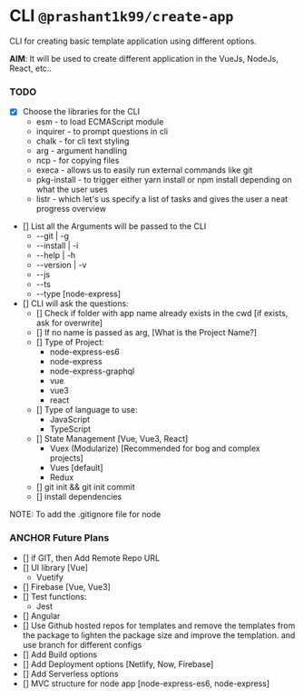 # CLI `@prashant1k99/create-app`
CLI for creating basic template application using different options.

**AIM**: It will be used to create different application in the VueJs, NodeJs, React, etc..

### TODO
* [x] Choose the libraries for the CLI
  * esm - to load ECMAScript module 
  * inquirer - to prompt questions in cli
  * chalk - for cli text styling
  * arg - argument handling
  * ncp - for copying files
  * execa - allows us to easily run external commands like git
  * pkg-install - to trigger either yarn install or npm install depending on what the user uses
  * listr - which let's us specify a list of tasks and gives the user a neat progress overview
* [] List all the Arguments will be passed to the CLI
  * --git | -g
  * --install | -i
  * --help | -h
  * --version | -v
  * --js
  * --ts
  * --type [node-express]
* [] CLI will ask the questions:
  * [] Check if folder with app name already exists in the cwd [if exists, ask for overwrite]
  * [] If no name is passed as arg, [What is the Project Name?]
  * [] Type of Project:
    * node-express-es6
    * node-express
    * node-express-graphql
    * vue
    * vue3
    * react
  * [] Type of language to use:
    * JavaScript
    * TypeScript
  * [] State Management [Vue, Vue3, React]
    * Vuex (Modularize) [Recommended for bog and complex projects]
    * Vues [default]
    * Redux
  * [] git init && git init commit
  * [] install dependencies

NOTE: To add the .gitignore file for node

### ANCHOR Future Plans
* [] if GIT, then Add Remote Repo URL
* [] UI library [Vue]
  * Vuetify
* [] Firebase [Vue, Vue3]
* [] Test functions:
  * Jest
* [] Angular
* [] Use Github hosted repos for templates and remove the templates from the package to lighten the package size and improve the templation. and use branch for different configs
* [] Add Build options
* [] Add Deployment options [Netlify, Now, Firebase]
* [] Add Serverless options
* [] MVC structure for node app [node-express-es6, node-express]
